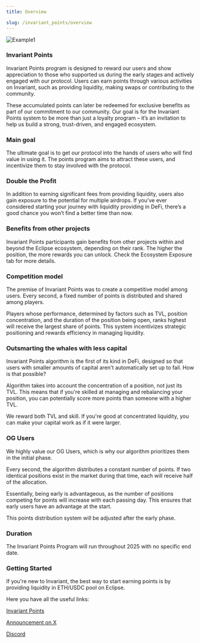 ```yaml
---
title: Overview

slug: /invariant_points/overview
---
```



![Example1](/img/docs/app/invariant_points/pointsystem.png)

### Invariant Points

Invariant Points program is designed to reward our users and show appreciation to those who supported us during the early stages and actively engaged with our protocol.
Users can earn points through various activities on Invariant, such as providing liquidity, making swaps or contributing to the community.

These accumulated points can later be redeemed for exclusive benefits as part of our commitment to our community.
Our goal is for the Invariant Points system to be more than just a loyalty program – it’s an invitation to help us build a strong, trust-driven, and engaged ecosystem.

### Main goal

The ultimate goal is to get our protocol into the hands of users who will find value in using it. The points program aims to attract these users, and incentivize them to stay involved with the protocol.

### Double the Profit

In addition to earning significant fees from providing liquidity, users also gain exposure to the potential for multiple airdrops.
If you’ve ever considered starting your journey with liquidity providing in DeFi, there’s a good chance you won’t find a better time than now.

### Benefits from other projects

Invariant Points participants gain benefits from other projects within and beyond the Eclipse ecosystem, depending on their rank. The higher the position, the more rewards you can unlock. Check the Ecosystem Exposure tab for more details.

### Competition model

The premise of Invariant Points was to create a competitive model among users. Every second, a fixed number of points is distributed and shared among players.

Players whose performance, determined by factors such as TVL, position concentration, and the duration of the position being open, ranks highest will receive the largest share of points. This system incentivizes strategic positioning and rewards efficiency in managing liquidity.

### Outsmarting the whales with less capital

Invariant Points algorithm is the first of its kind in DeFi, designed so that users with smaller amounts of capital aren't automatically set up to fail. How is that possible?

Algorithm takes into account the concentration of a position, not just its TVL. This means that if you're skilled at managing and rebalancing your position, you can potentially score more points than someone with a higher TVL.

We reward both TVL and skill. If you're good at concentrated liquidity, you can make your capital work as if it were larger.

### OG Users

We highly value our OG Users, which is why our algorithm prioritizes them in the initial phase.

Every second, the algorithm distributes a constant number of points. If two identical positions exist in the market during that time, each will receive half of the allocation.

Essentially, being early is advantageous, as the number of positions competing for points will increase with each passing day. This ensures that early users have an advantage at the start.

This points distribution system will be adjusted after the early phase.

### Duration

The Invariant Points Program will run throughout 2025 with no specific end date.

### Getting Started

If you're new to Invariant, the best way to start earning points is by providing liquidity in ETH/USDC pool on Eclipse.

Here you have all the useful links:

[Invariant Points](https://eclipse.invariant.app/points)

[Announcement on X](https://x.com/invariant_labs/status/1870152204797317272)

[Discord](https://discord.com/invite/w6hTeWTJvG)
